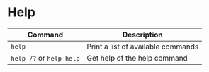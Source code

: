 # Help

| **Command** | **Description** |
|-------------|-----------------|
| `help` | Print a list of available commands |
| `help /?` or `help help` | Get help of the help command |